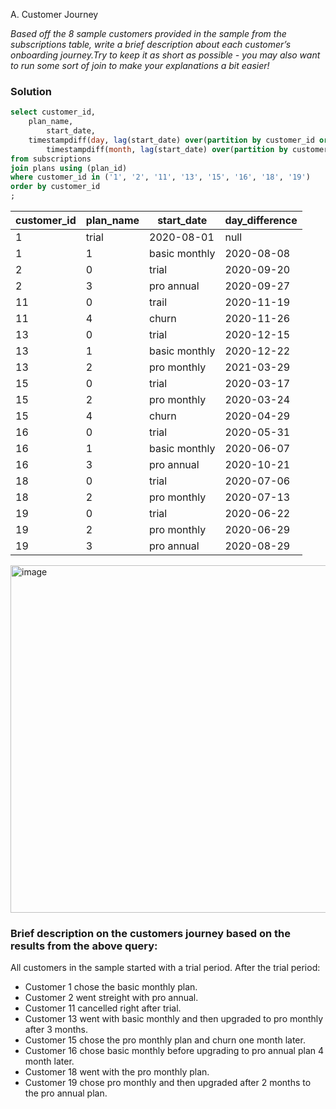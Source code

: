  A. Customer Journey

*Based off the 8 sample customers provided in the sample from the subscriptions table, write a brief
description about each customer’s onboarding journey.Try to keep it as short as possible - you may also
want to run some sort of join to make your explanations a bit easier!*

### Solution

```sql
select customer_id,
	plan_name,
        start_date,
	timestampdiff(day, lag(start_date) over(partition by customer_id order by start_date), start_date) as day_difference,
        timestampdiff(month, lag(start_date) over(partition by customer_id order by start_date), start_date) as month_difference
from subscriptions
join plans using (plan_id)
where customer_id in ('1', '2', '11', '13', '15', '16', '18', '19')
order by customer_id
;
```
customer_id | plan_name | start_date | day_difference  
--| -- | -- | --
1 | trial | 2020-08-01 | null
1 | 1 | basic monthly | 2020-08-08
2 | 0 | trial | 2020-09-20
2 | 3 | pro annual | 2020-09-27
11 | 0 | trail | 2020-11-19
11 | 4 | churn | 2020-11-26
13 | 0 | trial | 2020-12-15
13 | 1 | basic monthly | 2020-12-22
13 | 2 | pro monthly | 2021-03-29
15 | 0 | trial | 2020-03-17
15 | 2 | pro monthly | 2020-03-24
15 | 4 | churn | 2020-04-29
16 | 0 | trial | 2020-05-31
16 | 1 | basic monthly | 2020-06-07
16 | 3 | pro annual | 2020-10-21
18 | 0 | trial | 2020-07-06
18 | 2 | pro monthly | 2020-07-13
19 | 0 | trial | 2020-06-22
19 | 2 | pro monthly | 2020-06-29
19 | 3 | pro annual | 2020-08-29

<img width="556" alt="image" src="https://user-images.githubusercontent.com/81607668/129758340-b7cd527c-31f3-4f33-8d99-5b0a4baab378.png">
	
### Brief description on the customers journey based on the results from the above query:

All customers in the sample started with a trial period. After the trial period:
 - Customer 1 chose the basic monthly plan. 
 - Customer 2 went streight with pro annual. 
 - Customer 11 cancelled right after trial. 
 - Customer 13 went with basic monthly and then upgraded to pro monthly after 3 months. 
 - Customer 15 chose the pro monthly plan and churn one month later.
 - Customer 16 chose basic monthly before upgrading to pro annual plan 4 month later. 
 - Customer 18 went with the pro monthly plan. 
 - Customer 19 chose pro monthly and then upgraded after 2 months to the pro annual plan.
